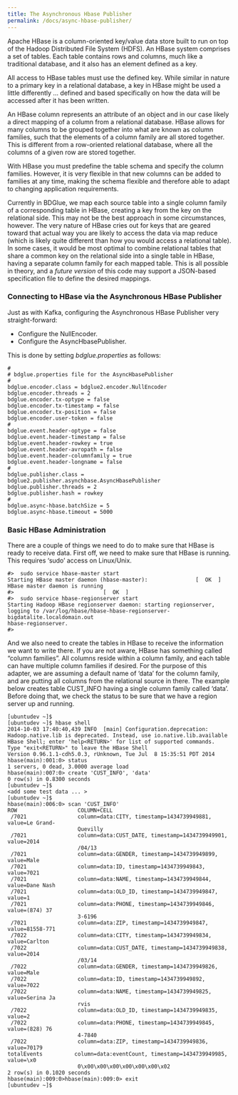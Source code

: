 ```yaml
---
title: The Asynchronous Hbase Publisher
permalink: /docs/async-hbase-publisher/
---
```

Apache HBase is a column-oriented key/value data store built to run on top of the Hadoop Distributed File System (HDFS). An HBase system comprises a set of tables. Each table contains rows and columns, much like a traditional database, and it also has an element defined as a key.

All access to HBase tables must use the defined key.  While similar in nature to a primary key in a relational database, a key in HBase might be used a little differently … defined and based specifically on how the data will be accessed after it has been written. 

An HBase column represents an attribute of an object and in our case likely a direct mapping of a column from a relational database. HBase allows for many columns to be grouped together into what are known as column families, such that the elements of a column family are all stored together. This is different from a row-oriented relational database, where all the columns of a given row are stored together. 

With HBase you must predefine the table schema and specify the column families. However, it is very flexible in that new columns can be added to families at any time, making the schema flexible and therefore able to adapt to changing application requirements.

Currently in BDGlue, we map each source table into a single column family of a corresponding table in HBase, creating a key from the key on the relational side. This may not be the best approach in some circumstances, however. The very nature of HBase cries out for keys that are geared toward that actual way you are likely to access the data via map reduce (which is likely quite different than how you would access a relational table). In some cases, it would be most optimal to combine relational tables that share a common key on the relational side into a single table in HBase, having a separate column family for each mapped table. This is all possible in theory, and a _future version_ of this code may support a JSON-based specification file to define the desired mappings.

### Connecting to HBase via the Asynchronous HBase Publisher

Just as with Kafka, configuring the Asynchronous HBase Publisher very straight-forward:

* Configure the NullEncoder. 
* Configure the AsyncHbasePublisher.

This is done by setting _bdglue.properties_ as follows:

```
# 
# bdglue.properties file for the AsyncHbasePublisher
#
bdglue.encoder.class = bdglue2.encoder.NullEncoder
bdglue.encoder.threads = 2
bdglue.encoder.tx-optype = false
bdglue.encoder.tx-timestamp = false
bdglue.encoder.tx-position = false
bdglue.encoder.user-token = false
#
bdglue.event.header-optype = false
bdglue.event.header-timestamp = false
bdglue.event.header-rowkey = true
bdglue.event.header-avropath = false
bdglue.event.header-columnfamily = true
bdglue.event.header-longname = false
#
bdglue.publisher.class = bdglue2.publisher.asynchbase.AsyncHbasePublisher
bdglue.publisher.threads = 2
bdglue.publisher.hash = rowkey
#
bdglue.async-hbase.batchSize = 5
bdglue.async-hbase.timeout = 5000
```

### Basic HBase Administration

There are a couple of things we need to do to make sure that HBase is ready to receive data. 
First off, we need to make sure that HBase is running. This requires ‘sudo’ access on Linux/Unix.

```
#>  sudo service hbase-master start
Starting HBase master daemon (hbase-master):               [  OK  ]
HBase master daemon is running 
#>                            [  OK  ]
#>  sudo service hbase-regionserver start
Starting Hadoop HBase regionserver daemon: starting regionserver, logging to /var/log/hbase/hbase-hbase-regionserver-bigdatalite.localdomain.out
hbase-regionserver.
#>
```

And we also need to create the tables in HBase to receive the information we want to write there. If you are not aware, HBase has something called “column families”. All columns reside within a column family, and each table can have multiple column families if desired. For the purpose of this adapter, we are assuming a default name of ‘data’ for the column family, and are putting all columns from the relational source in there.
The example below creates table CUST_INFO having a single column family called ‘data’. Before doing that, we check the status to be sure that we have a region server up and running.

```
[ubuntudev ~]$ 
[ubuntudev ~]$ hbase shell
2014-10-03 17:40:40,439 INFO  [main] Configuration.deprecation: Hadoop.native.lib is deprecated. Instead, use io.native.lib.available
HBase Shell; enter 'help<RETURN>' for list of supported commands.
Type "exit<RETURN>" to leave the HBase Shell
Version 0.96.1.1-cdh5.0.3, rUnknown, Tue Jul  8 15:35:51 PDT 2014
hbase(main):001:0> status
1 servers, 0 dead, 3.0000 average load
hbase(main):007:0> create 'CUST_INFO', 'data'
0 row(s) in 0.8300 seconds
[ubuntudev ~]$
<add some test data ... >
[ubuntudev ~]$
hbase(main):006:0> scan 'CUST_INFO'
ROW                   COLUMN+CELL
 /7021                column=data:CITY, timestamp=1434739949881, value=Le Grand-
                      Quevilly                                                  
 /7021                column=data:CUST_DATE, timestamp=1434739949901, value=2014
                      /04/13                                                    
 /7021                column=data:GENDER, timestamp=1434739949899, value=Male
 /7021                column=data:ID, timestamp=1434739949843, value=7021
 /7021                column=data:NAME, timestamp=1434739949844, value=Dane Nash
 /7021                column=data:OLD_ID, timestamp=1434739949847, value=1
 /7021                column=data:PHONE, timestamp=1434739949846, value=(874) 37
                      3-6196                                                    
 /7021                column=data:ZIP, timestamp=1434739949847, value=81558-771 
 /7022                column=data:CITY, timestamp=1434739949834, value=Carlton
 /7022                column=data:CUST_DATE, timestamp=1434739949838, value=2014
                      /03/14                                                    
 /7022                column=data:GENDER, timestamp=1434739949826, value=Male
 /7022                column=data:ID, timestamp=1434739949892, value=7022
 /7022                column=data:NAME, timestamp=1434739949825, value=Serina Ja
                      rvis                                                      
 /7022                column=data:OLD_ID, timestamp=1434739949835, value=2
 /7022                column=data:PHONE, timestamp=1434739949845, value=(828) 76
                      4-7840                                                    
 /7022                column=data:ZIP, timestamp=1434739949836, value=70179
totalEvents          column=data:eventCount, timestamp=1434739949985, value=\x0
                      0\x00\x00\x00\x00\x00\x00\x02                             
2 row(s) in 0.1020 seconds
hbase(main):009:0>hbase(main):009:0> exit
[ubuntudev ~]$
```



